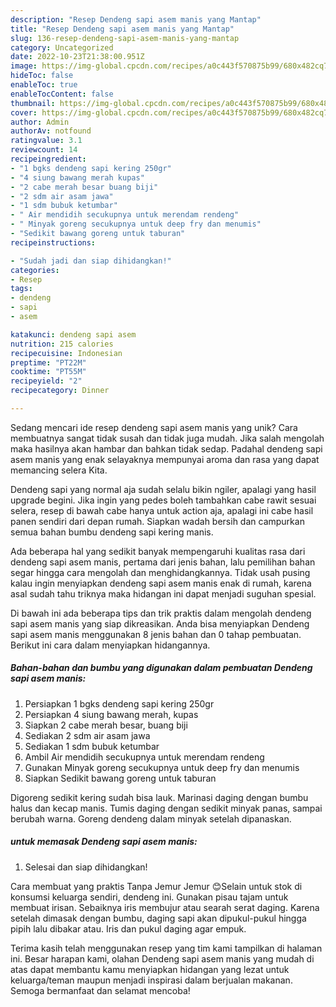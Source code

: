 ```yaml
---
description: "Resep Dendeng sapi asem manis yang Mantap"
title: "Resep Dendeng sapi asem manis yang Mantap"
slug: 136-resep-dendeng-sapi-asem-manis-yang-mantap
category: Uncategorized
date: 2022-10-23T21:38:00.951Z
image: https://img-global.cpcdn.com/recipes/a0c443f570875b99/680x482cq70/dendeng-sapi-asem-manis-foto-resep-utama.jpg
hideToc: false
enableToc: true
enableTocContent: false
thumbnail: https://img-global.cpcdn.com/recipes/a0c443f570875b99/680x482cq70/dendeng-sapi-asem-manis-foto-resep-utama.jpg
cover: https://img-global.cpcdn.com/recipes/a0c443f570875b99/680x482cq70/dendeng-sapi-asem-manis-foto-resep-utama.jpg
author: Admin
authorAv: notfound
ratingvalue: 3.1
reviewcount: 14
recipeingredient:
- "1 bgks dendeng sapi kering 250gr"
- "4 siung bawang merah kupas"
- "2 cabe merah besar buang biji"
- "2 sdm air asam jawa"
- "1 sdm bubuk ketumbar"
- " Air mendidih secukupnya untuk merendam rendeng"
- " Minyak goreng secukupnya untuk deep fry dan menumis"
- "Sedikit bawang goreng untuk taburan"
recipeinstructions:

- "Sudah jadi dan siap dihidangkan!"
categories:
- Resep
tags:
- dendeng
- sapi
- asem

katakunci: dendeng sapi asem 
nutrition: 215 calories
recipecuisine: Indonesian
preptime: "PT22M"
cooktime: "PT55M"
recipeyield: "2"
recipecategory: Dinner

---
```





Sedang mencari ide resep dendeng sapi asem manis yang unik? Cara membuatnya sangat tidak susah dan tidak juga mudah. Jika salah mengolah maka hasilnya akan hambar dan bahkan tidak sedap. Padahal dendeng sapi asem manis yang enak selayaknya mempunyai aroma dan rasa yang dapat memancing selera Kita.





Dendeng sapi yang normal aja sudah selalu bikin ngiler, apalagi yang hasil upgrade begini. Jika ingin yang pedes boleh tambahkan cabe rawit sesuai selera, resep di bawah cabe hanya untuk action aja, apalagi ini cabe hasil panen sendiri dari depan rumah. Siapkan wadah bersih dan campurkan semua bahan bumbu dendeng sapi kering manis.

Ada beberapa hal yang sedikit banyak mempengaruhi kualitas rasa dari dendeng sapi asem manis, pertama dari jenis bahan, lalu pemilihan bahan segar hingga cara mengolah dan menghidangkannya. Tidak usah pusing kalau ingin menyiapkan dendeng sapi asem manis enak di rumah, karena asal sudah tahu triknya maka hidangan ini dapat menjadi suguhan spesial.






Di bawah ini ada beberapa tips dan trik praktis dalam mengolah dendeng sapi asem manis yang siap dikreasikan. Anda bisa menyiapkan Dendeng sapi asem manis menggunakan 8 jenis bahan dan 0 tahap pembuatan. Berikut ini cara dalam menyiapkan hidangannya.

<!--inarticleads1-->

##### Bahan-bahan dan bumbu yang digunakan dalam pembuatan Dendeng sapi asem manis:

1. Persiapkan 1 bgks dendeng sapi kering 250gr
1. Persiapkan 4 siung bawang merah, kupas
1. Siapkan 2 cabe merah besar, buang biji
1. Sediakan 2 sdm air asam jawa
1. Sediakan 1 sdm bubuk ketumbar
1. Ambil  Air mendidih secukupnya untuk merendam rendeng
1. Gunakan  Minyak goreng secukupnya untuk deep fry dan menumis
1. Siapkan Sedikit bawang goreng untuk taburan


Digoreng sedikit kering sudah bisa lauk. Marinasi daging dengan bumbu halus dan kecap manis. Tumis daging dengan sedikit minyak panas, sampai berubah warna. Goreng dendeng dalam minyak setelah dipanaskan. 

<!--inarticleads2-->

#####  untuk memasak Dendeng sapi asem manis:


1. Selesai dan siap dihidangkan!

Cara membuat yang praktis Tanpa Jemur Jemur 😊Selain untuk stok di konsumsi keluarga sendiri, dendeng ini. Gunakan pisau tajam untuk membuat irisan. Sebaiknya iris membujur atau searah serat daging. Karena setelah dimasak dengan bumbu, daging sapi akan dipukul-pukul hingga pipih lalu dibakar atau. Iris dan pukul daging agar empuk. 

Terima kasih telah menggunakan resep yang tim kami tampilkan di halaman ini. Besar harapan kami, olahan Dendeng sapi asem manis yang mudah di atas dapat membantu kamu menyiapkan hidangan yang lezat untuk keluarga/teman maupun menjadi inspirasi dalam berjualan makanan. Semoga bermanfaat dan selamat mencoba!

